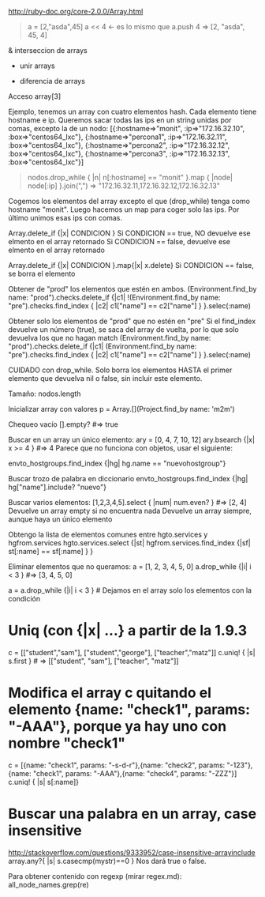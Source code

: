 http://ruby-doc.org/core-2.0.0/Array.html

> a = [2,"asda",45]
> a << 4  <- es lo mismo que a.push 4
=> [2, "asda", 45, 4]

& interseccion de arrays
+ unir arrays
- diferencia de arrays

Acceso
array[3]

Ejemplo, tenemos un array con cuatro elementos hash. Cada elemento tiene hostname e ip.
Queremos sacar todas las ips en un string unidas por comas, excepto la de un nodo:
[{:hostname=>"monit",    :ip=>"172.16.32.10", :box=>"centos64_lxc"}, 
 {:hostname=>"percona1", :ip=>"172.16.32.11", :box=>"centos64_lxc"}, 
 {:hostname=>"percona2", :ip=>"172.16.32.12", :box=>"centos64_lxc"}, 
 {:hostname=>"percona3", :ip=>"172.16.32.13", :box=>"centos64_lxc"}]

> nodos.drop_while { |n| n[:hostname] == "monit" }.map { |node| node[:ip] }.join(",")
=> "172.16.32.11,172.16.32.12,172.16.32.13"

Cogemos los elementos del array excepto el que (drop_while) tenga como hostname "monit".
Luego hacemos un map para coger solo las ips.
Por último unimos esas ips con comas.


Array.delete_if {|x| CONDICION }
  Si CONDICION == true, NO devuelve ese elmento en el array retornado
  Si CONDICION == false, devuelve ese elmento en el array retornado

Array.delete_if {|x| CONDICION }.map{|x| x.delete}
  Si CONDICION == false, se borra el elemento

Obtener de "prod" los elementos que estén en ambos.
(Environment.find_by name: "prod").checks.delete_if {|c1| !(Environment.find_by name: "pre").checks.find_index { |c2| c1["name"] == c2["name"] } }.selec(:name)

Obtener solo los elementos de "prod" que no estén en "pre"
  Si el find_index devuelve un número (true), se saca del array de vuelta, por lo que solo devuelva los que no hagan match
(Environment.find_by name: "prod").checks.delete_if {|c1| (Environment.find_by name: "pre").checks.find_index { |c2| c1["name"] == c2["name"] } }.selec(:name)


CUIDADO con drop_while. Solo borra los elementos HASTA el primer elemento que devuelva nil o false, sin incluir este elemento.



Tamaño:
nodos.length


Inicializar array con valores
p = Array.[](Project.find_by name: 'm2m')

Chequeo vacío
[].empty?   #=> true


Buscar en un array un único elemento:
ary = [0, 4, 7, 10, 12]
ary.bsearch {|x| x >=   4 } #=> 4
  Parece que no funciona con objetos, usar el siguiente:

envto_hostgroups.find_index {|hg| hg.name == "nuevohostgroup"}

Buscar trozo de palabra en diccionario
envto_hostgroups.find_index {|hg| hg["name"].include? "nuevo"}


Buscar varios elementos:
[1,2,3,4,5].select { |num|  num.even?  }   #=> [2, 4]
  Devuelve un array empty si no encuentra nada
  Devuelve un array siempre, aunque haya un único elemento

Obtengo la lista de elementos comunes entre hgto.services y hgfrom.services
hgto.services.select {|st| hgfrom.services.find_index {|sf| st[:name] == sf[:name] } }

Eliminar elementos que no queramos:
a = [1, 2, 3, 4, 5, 0]
a.drop_while {|i| i < 3 }   #=> [3, 4, 5, 0]

a = a.drop_while {|i| i < 3 } # Dejamos en el array solo los elementos con la condición

# Uniq (con {|x| ...} a partir de la 1.9.3
c = [["student","sam"], ["student","george"], ["teacher","matz"]]
c.uniq! { |s| s.first } # => [["student", "sam"], ["teacher", "matz"]]

# Modifica el array c quitando el elemento {name: "check1", params: "-AAA"}, porque ya hay uno con nombre "check1"
c = [{name: "check1", params: "-s-d-r"},{name: "check2", params: "-123"},{name: "check1", params: "-AAA"},{name: "check4", params: "-ZZZ"}]
c.uniq! { |s| s[:name]}


# Buscar una palabra en un array, case insensitive
http://stackoverflow.com/questions/9333952/case-insensitive-arrayinclude
array.any?{ |s| s.casecmp(mystr)==0 }
  Nos dará true o false.

Para obtener contenido con regexp (mirar regex.md):
all_node_names.grep(re)

